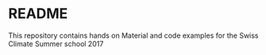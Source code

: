 # README #

This repository contains hands on Material and code examples for the Swiss Climate Summer school 2017

